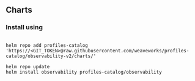 ## Charts


### Install using 
```

helm repo add profiles-catalog 'https://<GIT_TOKEN>@raw.githubusercontent.com/weaveworks/profiles-catalog/observability-v2/charts/'

helm repo update
helm install observability profiles-catalog/observability

```